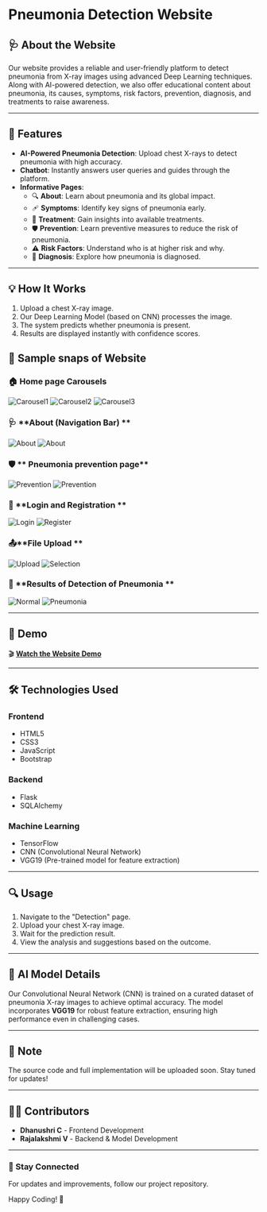 # Pneumonia Detection Website

## 🩺 About the Website
Our website provides a reliable and user-friendly platform to detect pneumonia from X-ray images using advanced Deep Learning techniques.
Along with AI-powered detection, we also offer educational content about pneumonia, its causes, symptoms, risk factors, prevention, diagnosis, and treatments to raise awareness.

---

## 🚀 Features
- **AI-Powered Pneumonia Detection**: Upload chest X-rays to detect pneumonia with high accuracy.
- **Chatbot**: Instantly answers user queries and guides through the platform.
- **Informative Pages**:
  - 🔍 **About**: Learn about pneumonia and its global impact.
  - 🩹 **Symptoms**: Identify key signs of pneumonia early.
  - 💊 **Treatment**: Gain insights into available treatments.
  - 🛡 **Prevention**: Learn preventive measures to reduce the risk of pneumonia.
  - ⚠ **Risk Factors**: Understand who is at higher risk and why.
  - 🏥 **Diagnosis**: Explore how pneumonia is diagnosed.
    
---

## 💡 How It Works
1. Upload a chest X-ray image.
2. Our Deep Learning Model (based on CNN) processes the image.
3. The system predicts whether pneumonia is present.
4. Results are displayed instantly with confidence scores.


## 📸 Sample snaps of Website

### 🏠 **Home page Carousels**
![Carousel1](https://github.com/dhanushrichandrasekar/pneumoniaDetectionWebsite/blob/f3eb436d21b3fe3710a47593488ff3ede75fdc08/sampleSS/carousel1.png)
![Carousel2](https://github.com/dhanushrichandrasekar/pneumoniaDetectionWebsite/blob/f3eb436d21b3fe3710a47593488ff3ede75fdc08/sampleSS/carousel2.png)
![Carousel3](https://github.com/dhanushrichandrasekar/pneumoniaDetectionWebsite/blob/f3eb436d21b3fe3710a47593488ff3ede75fdc08/sampleSS/carousel3.png)

### 🩺 **About (Navigation Bar) **
![About](https://github.com/dhanushrichandrasekar/pneumoniaDetectionWebsite/blob/f3eb436d21b3fe3710a47593488ff3ede75fdc08/sampleSS/aboutnav1.png)
![About](https://github.com/dhanushrichandrasekar/pneumoniaDetectionWebsite/blob/f3eb436d21b3fe3710a47593488ff3ede75fdc08/sampleSS/aboutnav2.png)

### 🛡 ** Pneumonia prevention page**
![Prevention](https://github.com/dhanushrichandrasekar/pneumoniaDetectionWebsite/blob/f3eb436d21b3fe3710a47593488ff3ede75fdc08/sampleSS/prevention1.png)
![Prevention](https://github.com/dhanushrichandrasekar/pneumoniaDetectionWebsite/blob/f3eb436d21b3fe3710a47593488ff3ede75fdc08/sampleSS/prevention2.png)

### 🔐 **Login and Registration **
![Login](https://github.com/dhanushrichandrasekar/pneumoniaDetectionWebsite/blob/f3eb436d21b3fe3710a47593488ff3ede75fdc08/sampleSS/login.png)
![Register](https://github.com/dhanushrichandrasekar/pneumoniaDetectionWebsite/blob/f3eb436d21b3fe3710a47593488ff3ede75fdc08/sampleSS/register.png)

### 📤**File Upload **
![Upload](https://github.com/dhanushrichandrasekar/pneumoniaDetectionWebsite/blob/f3eb436d21b3fe3710a47593488ff3ede75fdc08/sampleSS/uploadPage.png)
![Selection](https://github.com/dhanushrichandrasekar/pneumoniaDetectionWebsite/blob/f3eb436d21b3fe3710a47593488ff3ede75fdc08/sampleSS/selection.png)

### 📝 **Results of Detection of Pneumonia **
![Normal](https://github.com/dhanushrichandrasekar/pneumoniaDetectionWebsite/blob/f3eb436d21b3fe3710a47593488ff3ede75fdc08/sampleSS/res_normal.png)
![Pneumonia](https://github.com/dhanushrichandrasekar/pneumoniaDetectionWebsite/blob/f3eb436d21b3fe3710a47593488ff3ede75fdc08/sampleSS/res_pneumonia.png)

---

## 🎥 Demo 

🎬 **[Watch the Website Demo](https://github.com/dhanushrichandrasekar/pneumoniaDetectionWebsite/blob/4f77d65da2083341fa7bca5697cf975b008bb131/pneumoniaWebsiteDemo.mp4)**

---

## 🛠️ Technologies Used
### **Frontend**
- HTML5
- CSS3
- JavaScript
- Bootstrap

### **Backend**
- Flask
- SQLAlchemy

### **Machine Learning**
- TensorFlow
- CNN (Convolutional Neural Network)
- VGG19 (Pre-trained model for feature extraction)

---

## 🔍 Usage
1. Navigate to the "Detection" page.
2. Upload your chest X-ray image.
3. Wait for the prediction result.
4. View the analysis and suggestions based on the outcome.

---

## 🤖 AI Model Details
Our Convolutional Neural Network (CNN) is trained on a curated dataset of pneumonia X-ray images to achieve optimal accuracy. The model incorporates **VGG19** for robust feature extraction, ensuring high performance even in challenging cases.

---

## 📌 Note
The source code and full implementation will be uploaded soon. Stay tuned for updates!

---

## 👩‍💻 Contributors
- **Dhanushri C** - Frontend Development
- **Rajalakshmi V** - Backend & Model Development

---

### 🌟 Stay Connected
For updates and improvements, follow our project repository.

Happy Coding! 🚀


